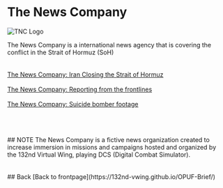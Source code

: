 # The News Company


![TNC Logo](/OPUF-Brief/Images/TNC.png)


The News Company is a international news agency that is covering the conflict in the Strait of Hormuz (SoH)
<br>
<br>
<br>
[The News Company: Iran Closing the Strait of Hormuz](https://youtu.be/ydOC5V0JBs8)
<br>
<br>
[The News Company: Reporting from the frontlines](https://youtu.be/HdeEWx-sa4E) 
<br>
<br>
[The News Company: Suicide bomber footage](https://youtu.be/Pfx4xXsyAPw)
<br>
<br>


<br>
<br>
## NOTE
The News Company is a fictive news organization created to increase immersion in missions and campaigns hosted and organized by the 132nd Virtual Wing, playing DCS (Digital Combat Simulator).
<br>
<br>
<br>
## Back
[Back to frontpage](https://132nd-vwing.github.io/OPUF-Brief/)